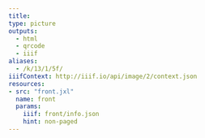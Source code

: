```yaml
---
title:
type: picture
outputs:
  - html
  - qrcode
  - iiif
aliases:
  - /k/13/1/5f/
iiifContext: http://iiif.io/api/image/2/context.json
resources:
- src: "front.jxl"
  name: front
  params:
    iiif: front/info.json
    hint: non-paged
---
```

